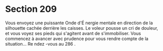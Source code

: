 # Section 209

Vous envoyez une puissante Onde d'É nergie mentale en direction de la silhouette cachée
derrière les caisses. Le voleur pousse un cri de douleur, et vous voyez ses pieds qui
s'agitent avant de s'immobiliser. Vous commencez à avancer avec prudence pour vous
rendre compte de la situation... Re ndez -vous au  286 .